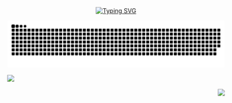 <div align="center">
  <a href="https://github.com/MashiroJ/">
    <img src="https://readme-typing-svg.demolab.com?font=Fira+Code&pause=1000&color=024EF7&width=435&lines=昨日之深渊,今日之浅谈！&center=true&size=27" alt="Typing SVG" />
  </a>
</div>

<p align="center">
  <img src="https://raw.githubusercontent.com/MashiroJ/MashiroJ/refs/heads/output/github-contribution-grid-snake-dark.svg"/>
</p>

<p align="left">
 <a href="https://github.com/MashiroJ">
  <img src="https://github-readme-stats.vercel.app/api/top-langs/?username=MashiroJ&layout=compact&theme=tokyonight"/>
 </a>
</p>


<p align="right">
 <a href="https://github.com/MashiroJ">
  <img src="https://github-readme-stats.vercel.app/api?username=Mashiro2000&theme=vue&show_icons=true"/>
 </a>
</p>
